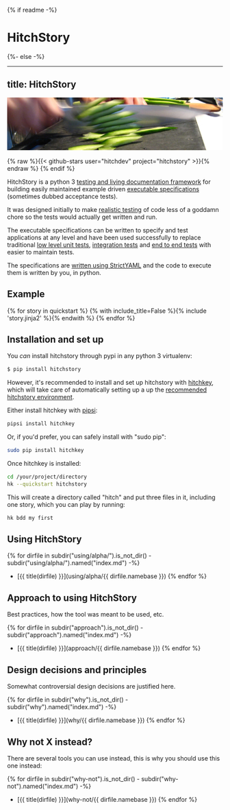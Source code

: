 {% if readme -%}
# HitchStory
{%- else -%}

---
title: HitchStory
---

![You know why](sliced-cucumber.jpg)

{% raw %}{{< github-stars user="hitchdev" project="hitchstory" >}}{% endraw %}
{% endif %}


HitchStory is a python 3
[testing and living documentation framework](approach/testing-and-living-documentation) for building easily
maintained example driven [executable specifications](approach/executable-specifications) (sometimes dubbed
acceptance tests).

It was designed initially to make [realistic testing](approach/test-realism) of code less
of a goddamn chore so the tests would actually get written and run.

The executable specifications can be written to specify and test applications at
any level and have been used successfully to replace traditional
[low level unit tests](), [integration tests]() and [end to end tests]()
with easier to maintain tests.

The specifications are [written using StrictYAML](why/strictyaml) and the
code to execute them is written by you, in python.


## Example

{% for story in quickstart %}
{% with include_title=False %}{% include 'story.jinja2' %}{% endwith %}
{% endfor %}


## Installation and set up

You *can* install hitchstory through pypi in any python 3 virtualenv:

```bash
$ pip install hitchstory
```

However, it's recommended to install and set up hitchstory with [hitchkey](https://github.com/hitchdev/hitchkey),
which will take care of automatically setting up a up the [recommended hitchstory environment](approach/recommended-environment).

Either install hitchkey with [pipsi](https://github.com/mitsuhiko/pipsi):

```bash
pipsi install hitchkey
```

Or, if you'd prefer, you can safely install with "sudo pip":

```bash
sudo pip install hitchkey
```

Once hitchkey is installed:

```bash
cd /your/project/directory
hk --quickstart hitchstory
```

This will create a directory called "hitch" and put three files in it, including one story, which you can play by running:

```bash
hk bdd my first
```


## Using HitchStory

{% for dirfile in subdir("using/alpha/").is_not_dir() - subdir("using/alpha/").named("index.md") -%}
- [{{ title(dirfile) }}](using/alpha/{{ dirfile.namebase }})
{% endfor %}


## Approach to using HitchStory

Best practices, how the tool was meant to be used, etc.

{% for dirfile in subdir("approach").is_not_dir() - subdir("approach").named("index.md") -%} 
- [{{ title(dirfile) }}](approach/{{ dirfile.namebase }})
{% endfor %}

## Design decisions and principles

Somewhat controversial design decisions are justified here.

{% for dirfile in subdir("why").is_not_dir() - subdir("why").named("index.md") -%} 
- [{{ title(dirfile) }}](why/{{ dirfile.namebase }})
{% endfor %}

## Why not X instead?

There are several tools you can use instead, this is why you should use this one instead:

{% for dirfile in subdir("why-not").is_not_dir() - subdir("why-not").named("index.md") -%} 
- [{{ title(dirfile) }}](why-not/{{ dirfile.namebase }})
{% endfor %}
